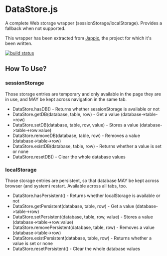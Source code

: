 DataStore.js
============

A complete Web storage wrapper (sessionStorage/localStorage). Provides a fallback when not supported.

This wrapper has been extracted from [Jappix](https://github.com/jappix/jappix), the project for which it's been written.


[![build status](https://ci.hakuma.holdings/projects/11/status.png?ref=master)](https://ci.hakuma.holdings/projects/11?ref=master)


## How To Use?

### sessionStorage

Those storage entries are temporary and only available in the page they are in use, and MAY be kept across navigation in the same tab.

* DataStore.hasDB() - Returns whether sessionStorage is available or not
* DataStore.getDB(database, table, row) - Get a value (database->table->row)
* DataStore.setDB(database, table, row, value) - Stores a value (database->table->row:value)
* DataStore.removeDB(database, table, row) - Removes a value (database->table->row)
* DataStore.existDB(database, table, row) - Returns whether a value is set or none
* DataStore.resetDB() - Clear the whole database values

### localStorage

Those storage entries are persistent, so that database MAY be kept across browser (and system) restart. Available across all tabs, too.

* DataStore.hasPersistent() - Returns whether localStorage is available or not
* DataStore.getPersistent(database, table, row) - Get a value (database->table->row)
* DataStore.setPersistent(database, table, row, value) - Stores a value (database->table->row:value)
* DataStore.removePersistent(database, table, row) - Removes a value (database->table->row)
* DataStore.existPersistent(database, table, row) - Returns whether a value is set or none
* DataStore.resetPersistent() - Clear the whole database values